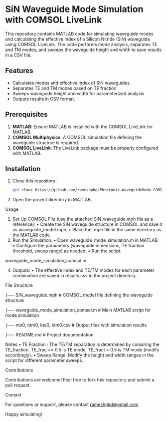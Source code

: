 # SiN Waveguide Mode Simulation with COMSOL LiveLink

This repository contains MATLAB code for simulating waveguide modes and calculating the effective index of a Silicon Nitride (SiN) waveguide using COMSOL LiveLink. The code performs mode analysis, separates TE and TM modes, and sweeps the waveguide height and width to save results in a CSV file.

## Features

- Calculates modes and effective index of SiN waveguides.
- Separates TE and TM modes based on TE fraction.
- Sweeps waveguide height and width for parameterized analysis.
- Outputs results in CSV format.

## Prerequisites

1. **MATLAB**: Ensure MATLAB is installed with the COMSOL LiveLink for MATLAB.
2. **COMSOL Multiphysics**: A COMSOL simulation file defining the waveguide structure is required.
3. **COMSOL LiveLink**: The LiveLink package must be properly configured with MATLAB.

## Installation

1. Clone this repository:
   ```bash
   git clone https://github.com/rameshpkd/Phtotonic-WaveguideMode_COMSOL_Livelink.git

2. Open the project directory in MATLAB.

Usage
1. Set Up COMSOL File (use the attached SiN_waveguide.mph file as a reference):
• Create the SiN waveguide structure in COMSOL and save it as waveguide_model.mph.
• Place the .mph file in the same directory as the MATLAB code.
2. Run the Simulation:
• Open waveguide_mode_simulation.m in MATLAB.
• Configure the parameters (waveguide dimensions, TE fraction threshold, sweep range) as needed.
• Run the script:

waveguide_mode_simulation_comsol.m


4. Outputs:
• The effective index and TE/TM modes for each parameter combination are saved in results.csv in the project directory.

File Structure

├── SiN_waveguide.mph                      # COMSOL model file defining the waveguide structure

├── waveguide_mode_simulation_comsol.m     # Main MATLAB script for mode simulation

├── nte0, ntm0, kte0, ktm0.csv             # Output files with simulation results

├── README.md                  # Project documentation


Notes
• TE Fraction : The TE/TM separation is determined by comaring the TE_fraction. TE_frac >= 0.5 is TE mode, TE_fract < 0.5 is TM mode (modify accordingly).
• Sweep Range: Modify the height and width ranges in the script for different parameter sweeps.

Contributions

Contributions are welcome! Feel free to fork this repository and submit a pull request.

Contact

For questions or support, please contact rameshpkd@gmail.com.

Happy simulating!
